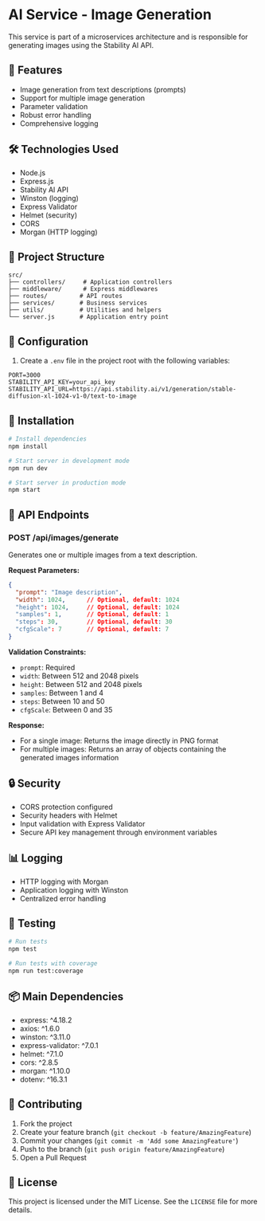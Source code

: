 # AI Service - Image Generation

This service is part of a microservices architecture and is responsible for generating images using the Stability AI API.

## 🚀 Features

- Image generation from text descriptions (prompts)
- Support for multiple image generation
- Parameter validation
- Robust error handling
- Comprehensive logging

## 🛠️ Technologies Used

- Node.js
- Express.js
- Stability AI API
- Winston (logging)
- Express Validator
- Helmet (security)
- CORS
- Morgan (HTTP logging)

## 📁 Project Structure

```
src/
├── controllers/     # Application controllers
├── middleware/      # Express middlewares
├── routes/         # API routes
├── services/       # Business services
├── utils/          # Utilities and helpers
└── server.js       # Application entry point
```

## 🔧 Configuration

1. Create a `.env` file in the project root with the following variables:

```env
PORT=3000
STABILITY_API_KEY=your_api_key
STABILITY_API_URL=https://api.stability.ai/v1/generation/stable-diffusion-xl-1024-v1-0/text-to-image
```

## 🚀 Installation

```bash
# Install dependencies
npm install

# Start server in development mode
npm run dev

# Start server in production mode
npm start
```

## 📝 API Endpoints

### POST /api/images/generate

Generates one or multiple images from a text description.

**Request Parameters:**
```json
{
  "prompt": "Image description",
  "width": 1024,      // Optional, default: 1024
  "height": 1024,     // Optional, default: 1024
  "samples": 1,       // Optional, default: 1
  "steps": 30,        // Optional, default: 30
  "cfgScale": 7       // Optional, default: 7
}
```

**Validation Constraints:**
- `prompt`: Required
- `width`: Between 512 and 2048 pixels
- `height`: Between 512 and 2048 pixels
- `samples`: Between 1 and 4
- `steps`: Between 10 and 50
- `cfgScale`: Between 0 and 35

**Response:**
- For a single image: Returns the image directly in PNG format
- For multiple images: Returns an array of objects containing the generated images information

## 🔒 Security

- CORS protection configured
- Security headers with Helmet
- Input validation with Express Validator
- Secure API key management through environment variables

## 📊 Logging

- HTTP logging with Morgan
- Application logging with Winston
- Centralized error handling

## 🧪 Testing

```bash
# Run tests
npm test

# Run tests with coverage
npm run test:coverage
```

## 📦 Main Dependencies

- express: ^4.18.2
- axios: ^1.6.0
- winston: ^3.11.0
- express-validator: ^7.0.1
- helmet: ^7.1.0
- cors: ^2.8.5
- morgan: ^1.10.0
- dotenv: ^16.3.1

## 🤝 Contributing

1. Fork the project
2. Create your feature branch (`git checkout -b feature/AmazingFeature`)
3. Commit your changes (`git commit -m 'Add some AmazingFeature'`)
4. Push to the branch (`git push origin feature/AmazingFeature`)
5. Open a Pull Request

## 📄 License

This project is licensed under the MIT License. See the `LICENSE` file for more details.
